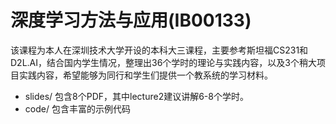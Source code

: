 # 深度学习方法与应用(IB00133)

该课程为本人在深圳技术大学开设的本科大三课程，主要参考斯坦福CS231和D2L.AI，结合国内学生情况，整理出36个学时的理论与实践内容，以及3个稍大项目实践内容，希望能够为同行和学生们提供一个教系统的学习材料。

* slides/ 包含8个PDF，其中lecture2建议讲解6-8个学时。
* code/ 包含丰富的示例代码
